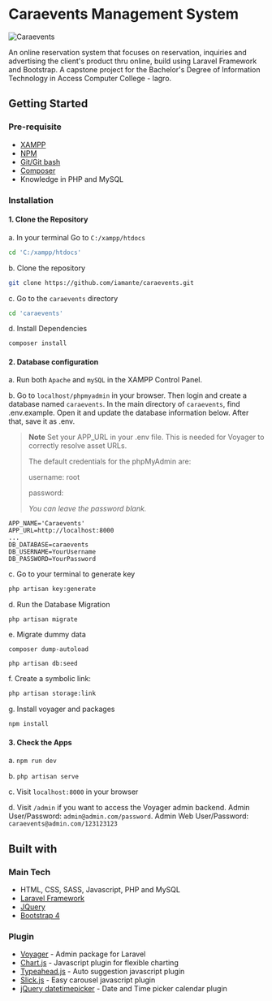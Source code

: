 # Caraevents Management System

![Caraevents](public/images/GIF_2.gif)

An online reservation system that focuses on reservation, inquiries and advertising the client's product thru online, build using Laravel Framework and Bootstrap. A capstone project for the Bachelor's Degree of Information Technology in Access Computer College - lagro.

## Getting Started

### Pre-requisite

- [XAMPP](https://www.apachefriends.org/download.html)
- [NPM](https://nodejs.org/en/download/)
- [Git/Git bash](https://git-scm.com/downloads)
- [Composer](https://getcomposer.org/download/)
- Knowledge in PHP and MySQL

### Installation

#### 1. Clone the Repository <a name="clone-repo"></a>

a. In your terminal Go to `C:/xampp/htdocs`

```bash
cd 'C:/xampp/htdocs'
```
b. Clone the repository

```bash
git clone https://github.com/iamante/caraevents.git
```

c. Go to the `caraevents` directory

```bash
cd 'caraevents'
```

d. Install Dependencies

```bash
composer install
```
#### 2. Database configuration

a. Run both `Apache` and `mySQL` in the XAMPP Control Panel.

b. Go to `localhost/phpmyadmin` in your browser. Then login and create a database named `caraevents`. In the main directory of `caraevents`, find .env.example. Open it and update the database information below. After that, save it as .env.

> **Note**
> Set your APP_URL in your .env file. This is needed for Voyager to correctly resolve asset URLs.
> 
> The default credentials for the phpMyAdmin are:
>
> username: root
>
> password:
>
> _You can leave the password blank._

```
APP_NAME='Caraevents'
APP_URL=http://localhost:8000 
...
DB_DATABASE=caraevents
DB_USERNAME=YourUsername
DB_PASSWORD=YourPassword
```
c. Go to your terminal to generate key

```bash
php artisan key:generate
```

d. Run the Database Migration

```
php artisan migrate
```

e. Migrate dummy data

```
composer dump-autoload
```

```
php artisan db:seed
```

f. Create a symbolic link:

```bash
php artisan storage:link
```

g. Install voyager and packages

```bash
npm install
```

#### 3. Check the Apps

a. `npm run dev`

b. `php artisan serve`

c. Visit `localhost:8000` in your browser

d. Visit `/admin` if you want to access the Voyager admin backend. Admin User/Password: `admin@admin.com/password`. Admin Web User/Password: `caraevents@admin.com/123123123`

## Built with

### Main Tech
- HTML, CSS, SASS, Javascript, PHP and MySQL
- [Laravel Framework](https://laravel.com)
- [JQuery](https://jquery.com)
- [Bootstrap 4](https://getbootstrap.com)

### Plugin
- [Voyager](https://voyager.devdojo.com) - Admin package for Laravel
- [Chart.js](https://www.chartjs.org) - Javascript plugin for flexible charting
- [Typeahead.js](https://twitter.github.io/typeahead.js/example) - Auto suggestion javascript plugin
- [Slick.js](https://kenwheeler.github.io/slick) - Easy carousel javascript plugin
- [jQuery datetimepicker](https://xdsoft.net/jqplugins/datetimepicker) - Date and Time picker calendar plugin

